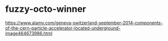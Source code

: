 # fuzzy-octo-winner
https://www.alamy.com/geneva-switzerland-september-2014-components-of-the-cern-particle-accelerator-located-underground-image464673986.html
